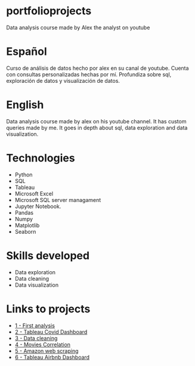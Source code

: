 # portfolioprojects
Data analysis course made by Alex the analyst on youtube

# Español
Curso de análisis de datos hecho por alex en su canal de youtube. 
Cuenta con consultas personalizadas hechas por mí.
Profundiza sobre sql, exploración de datos y visualización de datos.

# English
Data analysis course made by alex on his youtube channel. 
It has custom queries made by me.
It goes in depth about sql, data exploration and data visualization.

# Technologies
* Python
* SQL
* Tableau
* Microsoft Excel
* Microsoft SQL server managament
* Jupyter Notebook.
* Pandas
* Numpy
* Matplotlib
* Seaborn

# Skills developed
* Data exploration
* Data cleaning
* Data visualization

# Links to projects

* [1 - First analysis](https://github.com/CelesVI/portfolioprojects/tree/main/first%20analysis)
* [2 - Tableau Covid Dashboard](https://github.com/CelesVI/portfolioprojects/tree/main/tableau%20covid%20dashboard)
* [3 - Data cleaning](https://github.com/CelesVI/portfolioprojects/tree/main/data%20cleaning%20housing)
* [4 - Movies Correlation](https://github.com/CelesVI/portfolioprojects/tree/main/movie%20correlation)
* [5 - Amazon web scraping](https://github.com/CelesVI/portfolioprojects/tree/main/amazon%20web%20scraping)
* [6 - Tableau Airbnb Dashboard](https://github.com/CelesVI/portfolioprojects/tree/main/tableau%20airbnb%20dashboard)


